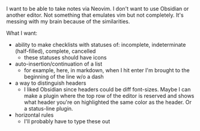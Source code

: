 I want to be able to take notes via Neovim.
I don't want to use Obsidian or another editor.
Not something that emulates vim but not completely.
It's messing with my brain because of the similarities.

What I want:
- ability to make checklists with statuses of: incomplete, indeterminate (half-filled), complete, cancelled
    - these statuses should have icons
- auto-insertion/continuation of a list
    - for example, here, in markdown, when I hit enter I'm brought to the beginning of the line w/o a dash
- a way to distinguish headers
    - I liked Obsidian since headers could be diff font-sizes. Maybe I can make a plugin where the top row of the editor is reserved and shows what header you're on highlighted the same color as the header. Or a status-line plugin.
- horizontal rules
    - I'll probably have to type these out
